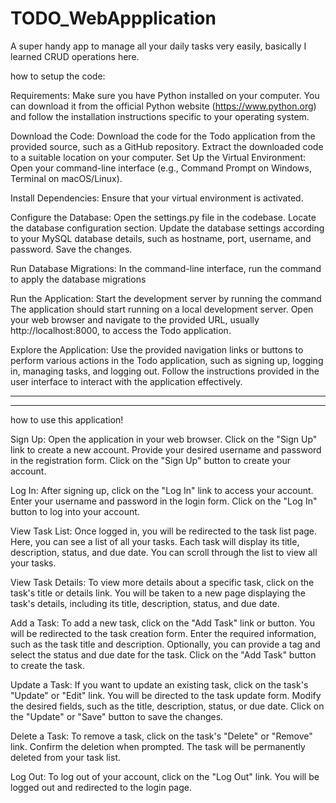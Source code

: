 # TODO_WebAppplication
A super handy app to manage all your daily tasks very easily, basically I learned CRUD operations here.

how to setup the code:

Requirements:
Make sure you have Python installed on your computer. You can download it from the official Python website (https://www.python.org) and follow the installation instructions specific to your operating system.

Download the Code:
Download the code for the Todo application from the provided source, such as a GitHub repository.
Extract the downloaded code to a suitable location on your computer.
Set Up the Virtual Environment:
Open your command-line interface (e.g., Command Prompt on Windows, Terminal on macOS/Linux).

Install Dependencies:
Ensure that your virtual environment is activated.

Configure the Database:
Open the settings.py file in the codebase.
Locate the database configuration section.
Update the database settings according to your MySQL database details, such as hostname, port, username, and password.
Save the changes.

Run Database Migrations:
In the command-line interface, run the command to apply the database migrations

Run the Application:
Start the development server by running the command
The application should start running on a local development server.
Open your web browser and navigate to the provided URL, usually http://localhost:8000, to access the Todo application.

Explore the Application:
Use the provided navigation links or buttons to perform various actions in the Todo application, such as signing up, logging in, managing tasks, and logging out.
Follow the instructions provided in the user interface to interact with the application effectively.

----------------------------------------------------------------------------------------------------------------------------------------------------
----------------------------------------------------------------------------------------------------------------------------------------------------

how to use this application!

Sign Up:
Open the application in your web browser.
Click on the "Sign Up" link to create a new account.
Provide your desired username and password in the registration form.
Click on the "Sign Up" button to create your account.

Log In:
After signing up, click on the "Log In" link to access your account.
Enter your username and password in the login form.
Click on the "Log In" button to log into your account.

View Task List:
Once logged in, you will be redirected to the task list page.
Here, you can see a list of all your tasks.
Each task will display its title, description, status, and due date.
You can scroll through the list to view all your tasks.

View Task Details:
To view more details about a specific task, click on the task's title or details link.
You will be taken to a new page displaying the task's details, including its title, description, status, and due date.

Add a Task:
To add a new task, click on the "Add Task" link or button.
You will be redirected to the task creation form.
Enter the required information, such as the task title and description.
Optionally, you can provide a tag and select the status and due date for the task.
Click on the "Add Task" button to create the task.

Update a Task:
If you want to update an existing task, click on the task's "Update" or "Edit" link.
You will be directed to the task update form.
Modify the desired fields, such as the title, description, status, or due date.
Click on the "Update" or "Save" button to save the changes.

Delete a Task:
To remove a task, click on the task's "Delete" or "Remove" link.
Confirm the deletion when prompted.
The task will be permanently deleted from your task list.

Log Out:
To log out of your account, click on the "Log Out" link.
You will be logged out and redirected to the login page.
